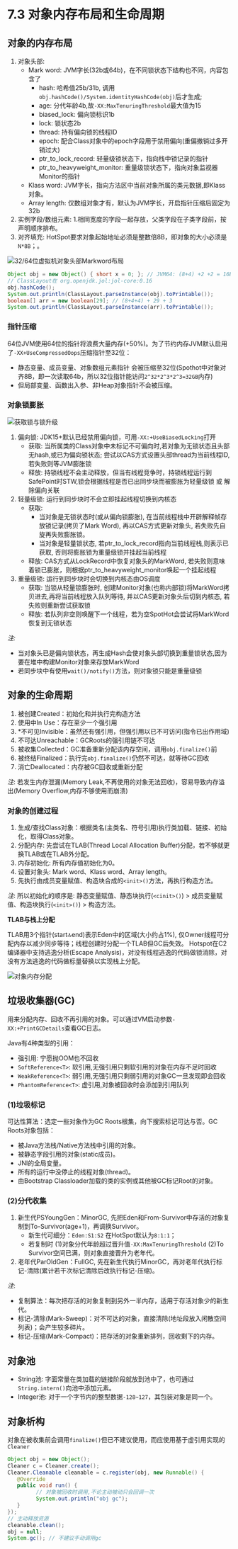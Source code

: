 # 7.3 对象内存布局和生命周期

## 对象的内存布局
1. 对象头部:
   - Mark word: JVM字长(32b或64b)，在不同锁状态下结构也不同，内容包含了
      - hash: 哈希值25b/31b, 调用`obj.hashCode()/System.identityHashCode(obj)`后才生成;
      - age: 分代年龄4b,故`-XX:MaxTenuringThreshold`最大值为15
      - biased_lock: 偏向锁标识1b
      - lock: 锁状态2b
      - thread: 持有偏向锁的线程ID
      - epoch: 配合Class对象中的epoch字段用于禁用偏向(重偏撤销过多开销过大)
      - ptr_to_lock_record: 轻量级锁状态下，指向栈中锁记录的指针
      - ptr_to_heavyweight_monitor: 重量级锁状态下，指向对象监视器Monitor的指针
   - Klass word: JVM字长，指向方法区中当前对象所属的类元数据,即Klass对象。
   - Array length: 仅数组对象才有，默认为JVM字长，开启指针压缩后固定为32b
2. 实例字段/数组元素: 1.相同宽度的字段一起存放，父类字段在子类字段前，按声明顺序排布。
3. 对齐填充: HotSpot要求对象起始地址必须是整数倍8B，即对象的大小必须是`N*8B`；。

![32/64位虚拟机对象头部Markword布局](../.asset/obj-header-markword.png)

```java
Object obj = new Object() { short x = 0; }; // JVM64: (8+4) +2 +2 = 16B
// ClassLayout在 org.openjdk.jol:jol-core:0.16
obj.hashCode();
System.out.println(ClassLayout.parseInstance(obj).toPrintable());
boolean[] arr = new boolean[29]; // (8+4+4) + 29 + 3
System.out.println(ClassLayout.parseInstance(arr).toPrintable());
```

### 指针压缩
64位JVM使用64位的指针将浪费大量内存(+50%)。为了节约内存JVM默认启用了`-XX+UseCompressedOops`压缩指针至32位：
- 静态变量、成员变量、对象数组元素指针 会被压缩至32位(Spothot中对象对齐8B，即一次读取64b，所以32位指针能访问`2^32*2^3*2^3=32GB`内存)
- 但局部变量、函数出入参、非Heap对象指针不会被压缩。


### 对象锁膨胀
![获取锁与锁升级](../.asset/acquire-obj-lock.jpeg)

1. 偏向锁: JDK15+默认已经禁用偏向锁，可用`-XX:+UseBiasedLocking`打开
   - 获取: 当所属类的Class对象中未标记不可偏向时,若对象为无锁状态且头部无hash,或已为偏向锁状态; 尝试以CAS方式设置头部thread为当前线程ID, 若失败则等JVM膨胀锁
   - 释放: 持锁线程不会主动释放，但当有线程竞争时，持锁线程运行到SafePoint时STW,锁会根据线程是否已出同步块而被膨胀为轻量级锁 或 解除偏向关联
2. 轻量级锁: 运行到同步块时不会立即挂起线程切换到内核态
   - 获取: 
      - 当对象是无锁状态时(或从偏向锁膨胀), 在当前线程栈中开辟解释帧存放锁记录(拷贝了Mark Word), 再以CAS方式更新对象头, 若失败先自旋再失败膨胀锁。
      - 当对象是轻量锁状态, 若ptr_to_lock_record指向当前线程栈,则表示已获取, 否则将膨胀锁为重量级锁并挂起当前线程
   - 释放: CAS方式从LockRecord中恢复对象头的MarkWord, 若失败则意味着锁已膨胀，则根据ptr_to_heavyweight_monitor唤起一个挂起线程
3. 重量级锁: 运行到同步块时会切换到内核态由OS调度
   - 获取: 当锁从轻量锁膨胀时, 创建Monitor对象(也称内部锁)将MarkWord拷贝进去,再将当前线程放入队列等待, 并以CAS更新对象头后切到内核态, 若失败则重新尝试获取锁
   - 释放: 若队列非空则唤醒下一个线程，若为空SpotHot会尝试将MarkWord恢复到无锁状态

*注:* 
- 当对象头已是偏向锁状态，再生成Hash会使对象头部切换到重量锁状态,因为要在堆中构建Monitor对象来存放MarkWord
- 若同步块中有使用`wait()/notify()`方法，则对象锁只能是重量级锁


## 对象的生命周期
1. 被创建Created：初始化和并执行完构造方法
2. 使用中In Use：存在至少一个强引用
3. *不可见Invisible：虽然还有强引用，但强引用以已不可访问(指令已出作用域)
4. 不可达Unreachable：GCRoots的强引用链不可达
5. 被收集Collected：GC准备重新分配该内存空间，调用`obj.finalize()`前
6. 被终结Finalized：执行完`obj.finalize()`仍然不可达，就等待GC回收
7. 消亡Deallocated：内存被GC回收或重新分配


*注*: 若发生内存泄漏(Memory Leak,不再使用的对象无法回收)，容易导致内存溢出(Memory Overflow,内存不够使用而崩溃)


### 对象的创建过程
1. 生成/查找Class对象：根据类名(主类名、符号引用)执行类加载、链接、初始化，取得Class对象。
2. 分配内存: 先尝试在TLAB(Thread Local Allocation Buffer)分配，若不够就更换TLAB或在TLAB外分配。
3. 内存初始化: 所有内存值初始化为0。
4. 设置对象头: Mark word、Klass word、Array length。
5. 先执行由成员变量赋值、构造块合成的`<init>()`方法，再执行构造方法。

*注*: 所以初始化的顺序是: 静态变量赋值、静态块执行(`<cinit>()`) > 成员变量赋值、构造块执行(`<init>()`) > 构造方法。

**TLAB与栈上分配**

TLAB用3个指针(start:top:end)表示Eden中的区域(大小约占1%), 仅Owner线程可分配内存以减少同步等待；线程创建时分配一个TLAB但GC后失效。
Hotspot在C2编译器中支持逃逸分析(Escape Analysis)，对没有线程逃逸的代码做锁消除，对没有方法逃逸的代码做标量替换以实现栈上分配。

![对象内存分配](../.asset/obj-alloc.jpeg)


## 垃圾收集器(GC)
用来分配内存、回收不再引用的对象。可以通过VM启动参数`-XX:+PrintGCDetails`查看GC日志。

Java有4种类型的引用：
- 强引用: 宁愿抛OOM也不回收
- `SoftReference<T>`: 软引用,无强引用只剩软引用的对象在内存不足时回收
- `WeakReference<T>`: 弱引用,无强引用只剩弱引用的对象GC一旦发现即会回收
- `PhantomReference<T>`: 虚引用,对象被回收时会添加到引用队列


### (1)垃圾标记
可达性算法：选定一些对象作为GC Roots根集，向下搜索标记可达与否。GC Roots对象包括：
- 被Java方法栈/Native方法栈中引用的对象。
- 被静态字段引用的对象(static成员)。
- JNI的全局变量。
- 所有的运行中没停止的线程对象(thread)。
- 由Bootstrap Classloader加载的类的实例或其他被GC标记Root的对象。


### (2)分代收集
1. 新生代PSYoungGen：MinorGC, 先把Eden和From-Survivor中存活的对象复制到To-Survivor(age+1)，再调换Survivor。
   - 新生代可细分：`Eden:S1:S2` 在HotSpot默认为`8:1:1`；
   - 若复制时 (1)对象分代年龄超过晋升值`-XX:MaxTenuringThreshold` (2)To Survivor空间已满，则对象直接晋升为老年代。
2. 老年代ParOldGen：FullGC, 先在新生代执行MinorGC，再对老年代执行标记-清除(累计若干次标记清除后改执行标记-压缩)。

*注*: 
- 复制算法：每次把存活的对象复制到另外一半内存，适用于存活对象少的新生代。
- 标记-清除(Mark-Sweep)：对不可达的对象，直接清除(地址段放入闲散空间列表)；会产生较多碎片。
- 标记-压缩(Mark-Compact)：把存活的对象重新排列，回收剩下的内存。


## 对象池
- String池: 字面常量在类加载的链接阶段就放到池中了，也可通过`String.intern()`向池中添加元素。
- Integer池: 对于一个字节内的整型数据`-128~127`，其包装对象是同一个。

## 对象析构
对象在被收集前会调用`finalize()`但已不建议使用，而应使用基于虚引用实现的`Cleaner`

```java
Object obj = new Object();
Cleaner c = Cleaner.create();
Cleaner.Cleanable cleanable = c.register(obj, new Runnable() {
   @Override
   public void run() {
         // 对象被回收时调用,不论主动被动只会回调一次
         System.out.println("obj gc");
   }
});
// 主动释放资源
cleanable.clean();
obj = null;
System.gc(); // 不建议手动调用gc
```
